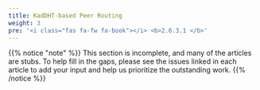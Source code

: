 ```yaml
---
title: KadDHT-based Peer Routing
weight: 3
pre: '<i class="fas fa-fw fa-book"></i> <b>2.6.3.1 </b>'
---
```


{{% notice "note" %}}
This section is incomplete, and many of the articles are stubs. To help fill in
the gaps, please see the issues linked in each article to add your input and
help us prioritize the outstanding work.
{{% /notice %}}
